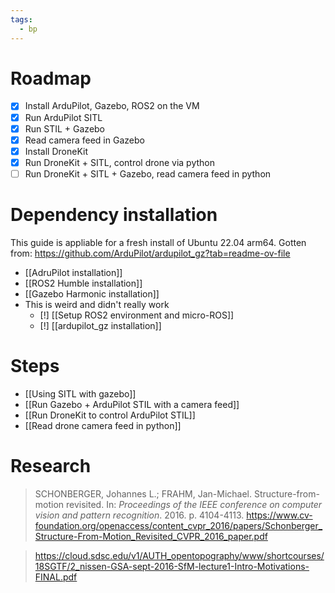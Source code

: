 ```yaml
---
tags:
  - bp
---
```

# Roadmap
- [x] Install ArduPilot, Gazebo, ROS2 on the VM
- [x] Run ArduPilot SITL
- [x] Run STIL + Gazebo
- [x] Read camera feed in Gazebo
- [x] Install DroneKit
- [x] Run DroneKit + SITL, control drone via python
- [ ] Run DroneKit + SITL + Gazebo, read camera feed in python
# Dependency installation
This guide is appliable for a fresh install of Ubuntu 22.04 arm64. Gotten from: https://github.com/ArduPilot/ardupilot_gz?tab=readme-ov-file

- [[AdruPilot installation]]
- [[ROS2 Humble installation]]
- [[Gazebo Harmonic installation]]
- This is weird and didn't really work
	- [!] [[Setup ROS2 environment and micro-ROS]]
	- [!] [[ardupilot_gz installation]]

# Steps
- [[Using SITL with gazebo]]
- [[Run Gazebo + ArduPilot STIL with a camera feed]]
- [[Run DroneKit to control ArduPilot STIL]]
- [[Read drone camera feed in python]]

# Research
> SCHONBERGER, Johannes L.; FRAHM, Jan-Michael. Structure-from-motion revisited. In: _Proceedings of the IEEE conference on computer vision and pattern recognition_. 2016. p. 4104-4113.
> https://www.cv-foundation.org/openaccess/content_cvpr_2016/papers/Schonberger_Structure-From-Motion_Revisited_CVPR_2016_paper.pdf

 >https://cloud.sdsc.edu/v1/AUTH_opentopography/www/shortcourses/18SGTF/2_nissen-GSA-sept-2016-SfM-lecture1-Intro-Motivations-FINAL.pdf 

